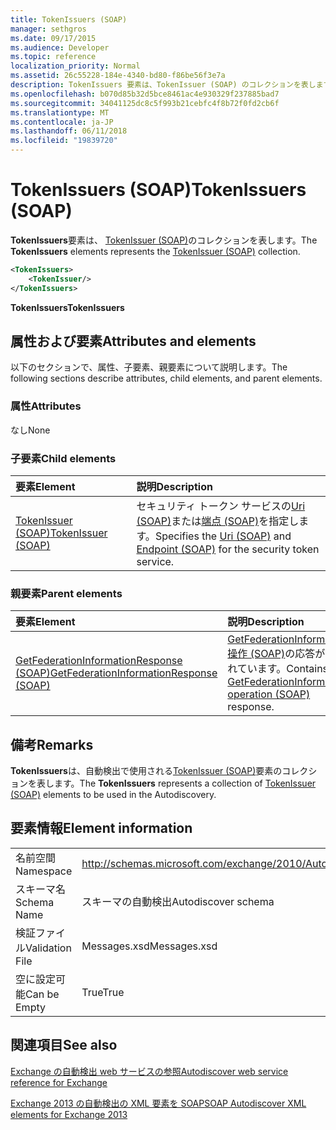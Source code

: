 ```yaml
---
title: TokenIssuers (SOAP)
manager: sethgros
ms.date: 09/17/2015
ms.audience: Developer
ms.topic: reference
localization_priority: Normal
ms.assetid: 26c55228-184e-4340-bd80-f86be56f3e7a
description: TokenIssuers 要素は、TokenIssuer (SOAP) のコレクションを表します。
ms.openlocfilehash: b070d85b32d5bce8461ac4e930329f237885bad7
ms.sourcegitcommit: 34041125dc8c5f993b21cebfc4f8b72f0fd2cb6f
ms.translationtype: MT
ms.contentlocale: ja-JP
ms.lasthandoff: 06/11/2018
ms.locfileid: "19839720"
---
```

# <a name="tokenissuers-soap"></a><span data-ttu-id="e28fd-103">TokenIssuers (SOAP)</span><span class="sxs-lookup"><span data-stu-id="e28fd-103">TokenIssuers (SOAP)</span></span>

<span data-ttu-id="e28fd-104">**TokenIssuers**要素は、 [TokenIssuer (SOAP)](tokenissuer-soap.md)のコレクションを表します。</span><span class="sxs-lookup"><span data-stu-id="e28fd-104">The **TokenIssuers** elements represents the [TokenIssuer (SOAP)](tokenissuer-soap.md) collection.</span></span> 
  
```XML
<TokenIssuers>
    <TokenIssuer/>
</TokenIssuers>
```

 <span data-ttu-id="e28fd-105">**TokenIssuers**</span><span class="sxs-lookup"><span data-stu-id="e28fd-105">**TokenIssuers**</span></span>
## <a name="attributes-and-elements"></a><span data-ttu-id="e28fd-106">属性および要素</span><span class="sxs-lookup"><span data-stu-id="e28fd-106">Attributes and elements</span></span>

<span data-ttu-id="e28fd-107">以下のセクションで、属性、子要素、親要素について説明します。</span><span class="sxs-lookup"><span data-stu-id="e28fd-107">The following sections describe attributes, child elements, and parent elements.</span></span>
  
### <a name="attributes"></a><span data-ttu-id="e28fd-108">属性</span><span class="sxs-lookup"><span data-stu-id="e28fd-108">Attributes</span></span>

<span data-ttu-id="e28fd-109">なし</span><span class="sxs-lookup"><span data-stu-id="e28fd-109">None</span></span>
  
### <a name="child-elements"></a><span data-ttu-id="e28fd-110">子要素</span><span class="sxs-lookup"><span data-stu-id="e28fd-110">Child elements</span></span>

|<span data-ttu-id="e28fd-111">**要素**</span><span class="sxs-lookup"><span data-stu-id="e28fd-111">**Element**</span></span>|<span data-ttu-id="e28fd-112">**説明**</span><span class="sxs-lookup"><span data-stu-id="e28fd-112">**Description**</span></span>|
|:-----|:-----|
|[<span data-ttu-id="e28fd-113">TokenIssuer (SOAP)</span><span class="sxs-lookup"><span data-stu-id="e28fd-113">TokenIssuer (SOAP)</span></span>](tokenissuer-soap.md) <br/> |<span data-ttu-id="e28fd-114">セキュリティ トークン サービスの[Uri (SOAP)](uri-soap.md)または[端点 (SOAP)](endpoint-soap.md)を指定します。</span><span class="sxs-lookup"><span data-stu-id="e28fd-114">Specifies the [Uri (SOAP)](uri-soap.md) and [Endpoint (SOAP)](endpoint-soap.md) for the security token service.</span></span>  <br/> |
   
### <a name="parent-elements"></a><span data-ttu-id="e28fd-115">親要素</span><span class="sxs-lookup"><span data-stu-id="e28fd-115">Parent elements</span></span>

|<span data-ttu-id="e28fd-116">**要素**</span><span class="sxs-lookup"><span data-stu-id="e28fd-116">**Element**</span></span>|<span data-ttu-id="e28fd-117">**説明**</span><span class="sxs-lookup"><span data-stu-id="e28fd-117">**Description**</span></span>|
|:-----|:-----|
|[<span data-ttu-id="e28fd-118">GetFederationInformationResponse (SOAP)</span><span class="sxs-lookup"><span data-stu-id="e28fd-118">GetFederationInformationResponse (SOAP)</span></span>](getfederationinformationresponse-soap.md) <br/> |<span data-ttu-id="e28fd-119">[GetFederationInformation 操作 (SOAP)](getfederationinformation-operation-soap.md)の応答が含まれています。</span><span class="sxs-lookup"><span data-stu-id="e28fd-119">Contains the [GetFederationInformation operation (SOAP)](getfederationinformation-operation-soap.md) response.</span></span>  <br/> |
   
## <a name="remarks"></a><span data-ttu-id="e28fd-120">備考</span><span class="sxs-lookup"><span data-stu-id="e28fd-120">Remarks</span></span>

<span data-ttu-id="e28fd-121">**TokenIssuers**は、自動検出で使用される[TokenIssuer (SOAP)](tokenissuer-soap.md)要素のコレクションを表します。</span><span class="sxs-lookup"><span data-stu-id="e28fd-121">The **TokenIssuers** represents a collection of [TokenIssuer (SOAP)](tokenissuer-soap.md) elements to be used in the Autodiscovery.</span></span> 
  
## <a name="element-information"></a><span data-ttu-id="e28fd-122">要素情報</span><span class="sxs-lookup"><span data-stu-id="e28fd-122">Element information</span></span>

|||
|:-----|:-----|
|<span data-ttu-id="e28fd-123">名前空間</span><span class="sxs-lookup"><span data-stu-id="e28fd-123">Namespace</span></span>  <br/> |http://schemas.microsoft.com/exchange/2010/Autodiscover  <br/> |
|<span data-ttu-id="e28fd-124">スキーマ名</span><span class="sxs-lookup"><span data-stu-id="e28fd-124">Schema Name</span></span>  <br/> |<span data-ttu-id="e28fd-125">スキーマの自動検出</span><span class="sxs-lookup"><span data-stu-id="e28fd-125">Autodiscover schema</span></span>  <br/> |
|<span data-ttu-id="e28fd-126">検証ファイル</span><span class="sxs-lookup"><span data-stu-id="e28fd-126">Validation File</span></span>  <br/> |<span data-ttu-id="e28fd-127">Messages.xsd</span><span class="sxs-lookup"><span data-stu-id="e28fd-127">Messages.xsd</span></span>  <br/> |
|<span data-ttu-id="e28fd-128">空に設定可能</span><span class="sxs-lookup"><span data-stu-id="e28fd-128">Can be Empty</span></span>  <br/> |<span data-ttu-id="e28fd-129">True</span><span class="sxs-lookup"><span data-stu-id="e28fd-129">True</span></span>  <br/> |
   
## <a name="see-also"></a><span data-ttu-id="e28fd-130">関連項目</span><span class="sxs-lookup"><span data-stu-id="e28fd-130">See also</span></span>



[<span data-ttu-id="e28fd-131">Exchange の自動検出 web サービスの参照</span><span class="sxs-lookup"><span data-stu-id="e28fd-131">Autodiscover web service reference for Exchange</span></span>](autodiscover-web-service-reference-for-exchange.md)
  
[<span data-ttu-id="e28fd-132">Exchange 2013 の自動検出の XML 要素を SOAP</span><span class="sxs-lookup"><span data-stu-id="e28fd-132">SOAP Autodiscover XML elements for Exchange 2013</span></span>](soap-autodiscover-xml-elements-for-exchange-2013.md)

